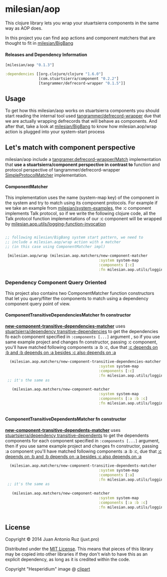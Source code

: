 # milesian/aop

This clojure library lets you wrap your stuartsierra components in the same way as AOP does.

In this project you can find aop actions and component matchers that are thought to fit in 
[milesian/BigBang](https://github.com/milesian/BigBang)

#### Releases and Dependency Information


```clojure
[milesian/aop "0.1.3"]
```

```clojure
:dependencies [[org.clojure/clojure "1.6.0"]
               [com.stuartsierra/component "0.2.2"]
               [tangrammer/defrecord-wrapper "0.1.5"]]
```

## Usage
To get how this milesian/aop works on stuartsierra components you should start reading the internal tool used [tangrammer/defrecord-wrapper](https://github.com/tangrammer/defrecord-wrapper) due that we are actually wrapping defrecords that will behave as components. And after that, take a look at [milesian/BigBang](https://github.com/milesian/BigBang) to know how milesian.aop/wrap action is plugged into your system-start process


## Let's match with component perspective 

milesian/aop include a [tangramer.defrecord-wrapper/Match](https://github.com/tangrammer/defrecord-wrapper/blob/master/src/defrecord_wrapper/aop.clj#L4-L5) implementation that **use a stuartsierra/component perspective in contrast to** function and protocol perspective of tangrammer/defrecord-wrapper [SimpleProtocolMatcher](https://github.com/tangrammer/defrecord-wrapper/blob/master/src/defrecord_wrapper/aop.clj#L15) implementation.

####  ComponentMatcher 
This implementation  uses the name (system-map key) of the component in the system and try to match using its component protocols.
For example if we take an example from [milesian/system-examples](https://github.com/milesian/system-examples/blob/master/src/milesian/system_examples.clj), the :c component implements Talk protocol, so if we write the following clojure code, all the Talk protocol function implementations of our :c component will be wrapped by [milesian.aop.utils/logging-function-invocation](https://github.com/milesian/aop/blob/master/src/milesian/aop/utils.clj#L20) 

```clojure

;; following milesian/BigBang system start pattern, we need to 
;; include a milesian.aop/wrap action with a matcher 
;; (in this case using ComponentMatcher impl)

 [milesian.aop/wrap (milesian.aop.matchers/new-component-matcher 
                                          :system system-map 
                                          :components [:c] 
                                          :fn milesian.aop.utils/logging-function-invocation)]                                          
```

###  Dependency Component Query Oriented 
This project also contains two ComponentMatcher function constructors that let you query/filter the components to match using a dependency component query point of view. 


#### ComponentTransitiveDependenciesMatcher fn constructor
**[new-component-transitive-dependencies-matcher](https://github.com/milesian/aop/blob/master/src/milesian/aop/matchers.clj#L33)** uses [stuartsierra/dependency transitive-dependencies](https://github.com/stuartsierra/dependency/blob/master/src/com/stuartsierra/dependency.clj#L19)  to get the dependencies fo each component specified in ```:components [...]``` argument , so if you use same example project and changes fn constructor, passing :c component, you'll have matched following components :a :b :c, due that [:c depends on :b and :b depends on :a besides :c also depends on :a](https://github.com/milesian/system-examples/blob/master/src/milesian/system_examples.clj#L45-L50)

```clojure
  (milesian.aop.matchers/new-component-transitive-dependencies-matcher 
                                          :system system-map 
                                          :components [:c] 
                                          :fn milesian.aop.utils/logging-function-invocation)
 ;; it's the same as                                           
 
   (milesian.aop.matchers/new-component-matcher 
                                          :system system-map 
                                          :components [:a :b :c] 
                                          :fn milesian.aop.utils/logging-function-invocation)
 
```

 
#### ComponentTransitiveDependentsMatcher fn constructor
**[new-component-transitive-dependents-matcher](https://github.com/milesian/aop/blob/master/src/milesian/aop/matchers.clj#L40)** uses [stuartsierra/dependency transitive-dependents](https://github.com/stuartsierra/dependency/blob/master/src/com/stuartsierra/dependency.clj#L22) to get the dependents components for each component specified in ```:components [...]``` argument, then if you use same example project and changes fn constructor, passing :a component you'll have matched following components :a :b :c, due that [:c depends on :b and :b depends on :a besides :c also depends on :a](https://github.com/milesian/system-examples/blob/master/src/milesian/system_examples.clj#L45-L50)
```clojure
  (milesian.aop.matchers/new-component-transitive-dependents-matcher 
                                          :system system-map 
                                          :components [:a] 
                                          :fn milesian.aop.utils/logging-function-invocation)
 ;; it's the same as                                           
 
   (milesian.aop.matchers/new-component-matcher 
                                          :system system-map 
                                          :components [:a :b :c] 
                                          :fn milesian.aop.utils/logging-function-invocation)
 
```


## License

Copyright © 2014 Juan Antonio Ruz (juxt.pro)

Distributed under the [MIT License](http://opensource.org/licenses/MIT). This means that pieces of this library may be copied into other libraries if they don't wish to have this as an explicit dependency, as long as it is credited within the code.

Copyright "Hesperidium" image @ [clipart](http://etc.usf.edu/clipart/)

